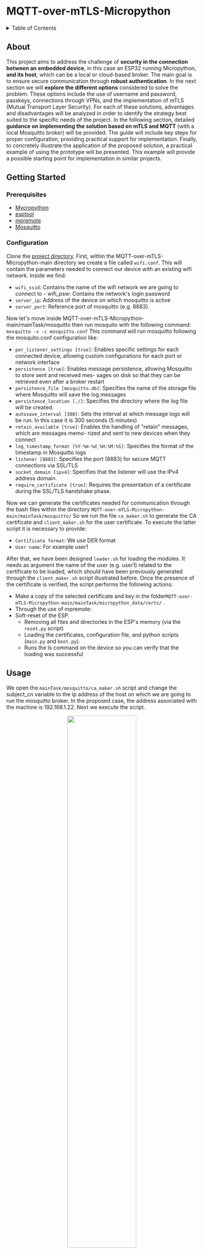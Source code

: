 # MQTT-over-mTLS-Micropython

<details>
  <summary>Table of Contents</summary>
  <ol>
    <li><a href="#About">About</a></li>
    <li>
      <a href="#getting-started">Getting Started</a>
      <ul>
        <li><a href="#prerequisites">Prerequisites</a></li>
        <li><a href="#Configuration">Configuration</a></li>
      </ul>
    </li>
    <li><a href="#usage">Usage</a></li>
    <li><a href="Evaluation of possible authentication protocols">Evaluation of possible authentication protocols</a></li>
  </ol>
</details>

## About
This project aims to address the challenge of **security in the connection between an embedded device**, in this case an ESP32 running Micropython, **and its host**, which can be a local or cloud-based broker. The main goal is to ensure secure communication through **robust authentication**. In the next section we will **explore the different options** considered to solve the problem. These options include the use of username and password, passkeys, connections through VPNs, and the implementation of mTLS (Mutual Transport Layer Security). For each of these solutions, advantages and disadvantages will be analyzed in order to identify the strategy best suited to the specific needs of the project. In the following section, detailed **guidance on implementing the solution based on mTLS and MQTT** (with a local Mosquitto broker) will be provided. The guide will include key steps for proper configuration, providing practical support for implementation. Finally, to concretely illustrate the application of the proposed solution, a practical example of using the prototype will be presented. This example will provide a possible starting point for implementation in similar projects.

## Getting Started

### Prerequisites

- [Mycropython](https://micropython.org/download/)
- [esptool](https://github.com/espressif/esptool/)
- [mpremote](https://docs.micropython.org/en/latest/reference/mpremote.html) 
- [Mosquitto](https://mosquitto.org/download/)

### Configuration
Clone the [project directory](https://github.com/jcpdmr/MQTT-over-mTLS-Micropython). First, within the MQTT-over-mTLS-Micropython-main directory we create a file called `wifi.conf`. This will contain the parameters needed to connect our device
with an existing wifi network. 
Inside we find:
 -  `wifi_ssid`: Contains the name of the wifi network we are going to connect to - wifi_psw: Contains the network's login password
- `server_ip`: Address of the device on which mosquitto is active
- `server_port`: Reference port of mosquitto (e.g. 8883).

Now let's move inside MQTT-over-mTLS-Micropython-main/mainTask/mosquitto then run mosquito with the following command: `mosquitto -v -c mosquitto.conf`
This command will run mosquitto following the mosquito.conf configuration like:
 - `per_listener_settings [true]`: Enables specific settings for each connected device, allowing custom configurations for each port or network interface
- `persistence [true]`: Enables message persistence, allowing Mosquitto to store sent and received mes- sages on disk so that they can be retrieved even after a broker restart
- `persistence_file [mosquitto.db]`: Specifies the name of the storage file where Mosquitto will save the log messages
- `persistence_location [./]`: Specifies the directory where the log file will be created.
- `autosave_interval [300]`: Sets the interval at which message logs will be run. In this
case it is 300 seconds (5 minutes)
- `retain_available [true]`: Enables the handling of "retain" messages, which are messages memo- rized and sent to new devices when they connect
- `log_timestamp_format [%Y-%m-%d_%H:%M:%S]`: Specifies the format of the timestamp in Mosquitto logs
- `listener [8883]`: Specifies the port (8883) for secure MQTT connections via SSL/TLS
- `socket_domain [ipv4]`: Specifies that the listener will use the IPv4 address domain.
- `require_certificate [true]`: Requires the presentation of a certificate during the SSL/TLS handshake phase.

Now we can generate the certificates needed for communication through the bash files within the directory `MQTT-over-mTLS-Micropython-main/mainTask/mosquitto/` 
So we run the file `ca_maker.sh` to generate the CA certificate and `client_maker.sh` for the user certificate.
To execute the latter script it is necessary to provide:
 - `Certificate format`: We use DER format 
 - `User name`: For example user1

After that, we have been designed `loader.sh` for loading the modules. It needs as argument the name of the user (e.g. user1) related to the certificate to be loaded, which should have been previously generated through the `client_maker.sh` script illustrated before. 
Once the presence of the certificate is verified, the script performs the following actions:
 - Make a copy of the selected certificate and key in the folder`MQTT-over-mTLS-Micropython-main/mainTask/micropython_data/certs/` .
 - Through the use of mpremote:
 - Soft-reset of the ESP.
	 - Removing all files and directories in the ESP's memory 	(via the `reset.py` script)
	 - Loading the certificates, configuration file, and python scripts (`main.py` and `boot.py`).
	 - Runs the ls command on the device so you can verify that the loading was successful

## Usage
We open the `mainTask/mosquitto/ca_maker.sh` script and change the subject_cn variable to the ip address of the host on which we are going to run the mosquitto broker.
In the proposed case, the address associated with the machine is 192.168.1.22.
Next we execute the script.

<p align="center">
  <img src="mainTask/media/ca_maker.png" width="60%"/><br>
</p>
<br>

We run the `mainTask/mosquitto/client_maker.sh` script with `der user1` arguments in order to generate the certificate for client user1.
<p align="center">
  <img src="mainTask/media/client_maker.png" width="60%"/><br>
</p>
<br>

We connect the esp32 (with micropython already flashed) and create the file `mainTask/micropython_data/wifi.conf` following the instructions explained earlier in the configuration.
We then run `mainTask/loader.sh` indicating user1 as the user.
<p align="center">
  <img src="mainTask/media/loader.png" width="60%"/><br>
</p>
<br>

We start mosquitto with the configuration `mainTask/mosquitto/mosquitto.conf`
<p align="center">
  <img src="mainTask/media/mosquitto.png" width="60%"/><br>
</p>
<br>

We open a repl interface on the esp32 via the mpremote utility and import the main.py to perform the initialization.
<p align="center">
  <img src="mainTask/media/main.png" width="60%"/><br>
</p>
<br>

We start the connection to the broker by running the `start_client()` function again through the repl interface.
<p align="center">
  <img src="mainTask/media/start_client.png" width="60%"/><br>
</p>

## Evaluation of possible authentication protocols
The following solutions for authentication were considered:

- **Username and password** represent a commonly used authentication method. Several advantages follow with this approach including ease of implementation and interoperability i.e., ensuring operation with various existing systems. However, this method has the disadvantage of being easily vulnerable. Indeed, credentials based on user and password are subject to threats such as brute force or dictionary attacks, making the system vulnerable if the passwords are weak or predictable. In addition, we should also encrypt the communication channel to avoid man-in-the-middle attacks and keep the passwords used safe. Finally, the user-password scheme is risky in case we have to manage groups of users who share common characteristics: in fact, the administrator could be led to use the same password for a group of devices, creating an additional point of vulnerability.

- **Passkey** as an authentication method is an interesting alternative to classic user credentials and passwords. In passkey, an a priori generated key is used and shared between the device to be controlled and a second device. Sharing can take place through various modes, such as display on a monitor or transmission through a mobile app. Regardless, the fundamental goal is to ensure that the key reaches the second device reliably and that only the relevant user is able to access it. Whenever the user wishes to interact with the IoT device, they will have to provide their key. In this way, communication will take place only if the key provided by the user exactly matches the key stored in the device. With this approach we find several advantages including resistance to brute-force attacks (the keys used are complex and robust).

- **Virtual Private Network (VPN)** represents an advanced approach to secure communications between two devices. What we achieve is precisely a direct, secure and reliable communication channel between devices. With this approach we find several advantages including end-to-end encryption and security over untrusted networks. Infact by coming up with a point-to-point connection between of two devices,the communication with the device would still remain secure even ifd the user connect inside untrusted networks. VPN also allows for the secure use of external services for device management, such as cloud brokers. The use of VPNs, however, have the disadvantage of requiring a fair amount of computational resources.

- **Mutual Transport Layer Security (mTLS)** can be used to secure communications between client and server. The main difference between TLS and mTLS lies in the fact that mTLS involves two-way identity verification during the TLS handshake. In an mTLS context, both client and server must authenticate each other before communication can take place, and this authentication process is handled through the use of digital certificates. The use of mTLS, in addition to all the positive aspects of TLS, also carries the advantage of avoiding man-in-the-middle attacks since both parties must authenticate each other. One of the possible disadvantages of this protocol lies in the issuance and management of certificates over time.

The **username-password authentication method**, as is now well known, **presents many points of vulnerability** and has therefore been discarded in favor of more robust solutions. The use of **passkeys** appears to be one of the fastest growing trends at present due to its **strong versatility and protection effectiveness**. Unfortunately, there are currently **no implementations for micropython of such a protocol**, so a dedicated library would have to be developed. The use of a **VPN** would be another **excellent solution**, however in the case under consideration where there are **devices with scarce computational resources the use of VPN would create a potential impact on device performance**. In addition, again there is no implementation of VPN use in micropython, so it would have to be created. The use of **mTLS is a perfect authentication solution for the use case** and is also **easier to implement in micropython**. For the combination of these reasons, the choice came down to mTLS.



